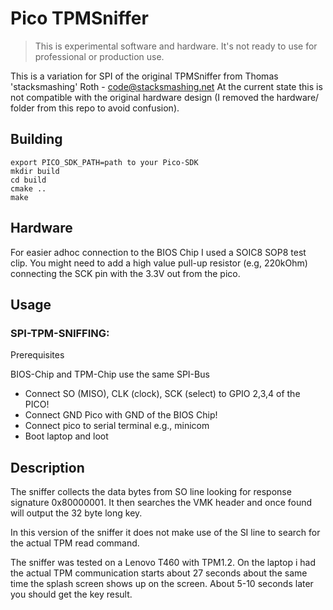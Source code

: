 # Pico TPMSniffer

> This is experimental software and hardware. It's not ready to use for professional or production use.

This is a variation for SPI of the original TPMSniffer from Thomas 'stacksmashing' Roth - code@stacksmashing.net
At the current state this is not compatible with the original hardware design (I removed the hardware/ folder from
this repo to avoid confusion).

## Building

```
export PICO_SDK_PATH=path to your Pico-SDK
mkdir build
cd build
cmake ..
make
```

## Hardware

For easier adhoc connection to the BIOS Chip I used a SOIC8 SOP8 test clip. You might need
to add a high value pull-up resistor (e.g, 220kOhm) connecting the SCK pin with the 3.3V out
from the pico.

## Usage

### SPI-TPM-SNIFFING:
Prerequisites

BIOS-Chip and TPM-Chip use the same SPI-Bus

* Connect SO (MISO), CLK (clock), SCK (select) to GPIO 2,3,4 of the PICO! 
* Connect GND Pico with GND of the BIOS Chip!
* Connect pico to serial terminal e.g., minicom
* Boot laptop and loot

## Description

The sniffer collects the data bytes from SO line looking for response signature 0x80000001.
It then searches the VMK header and once found will output the 32 byte long key.

In this version of the sniffer it does not make use of the SI line to search for the actual
TPM read command.

The sniffer was tested on a Lenovo T460 with TPM1.2. On the laptop i had the actual TPM 
communication starts about 27 seconds about the same time the splash screen shows up on
the screen. About 5-10 seconds later you should get the key result.   
